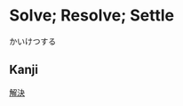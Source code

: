 # Solve; Resolve; Settle
かいけつする

## Kanji
[解](../Kanji/kanji-dict/解.md)[決](../Kanji/kanji-dict/決.md)